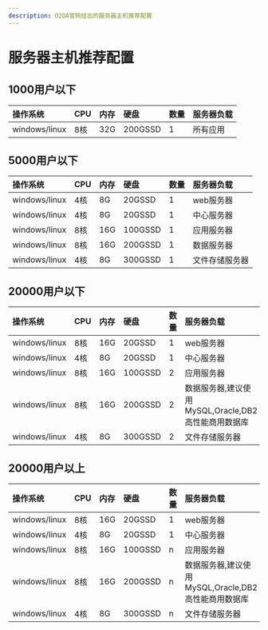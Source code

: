 ```yaml
---
description: O2OA官网给出的服务器主机推荐配置
---
```


# 服务器主机推荐配置

## 1000用户以下

| **操作系统** | **CPU** | **内存** | **硬盘** | **数量** | **服务器负载** |
| :--- | :--- | :--- | :--- | :--- | :--- |
| windows/linux | 8核 | 32G | 200GSSD | 1 | 所有应用 |

## 5000用户以下

| **操作系统** | **CPU** | **内存** | **硬盘** | **数量** | **服务器负载** |
| :--- | :--- | :--- | :--- | :--- | :--- |
| windows/linux | 4核 | 8G | 20GSSD | 1 | web服务器 |
| windows/linux | 4核 | 8G | 20GSSD | 1 | 中心服务器 |
| windows/linux | 8核 | 16G | 100GSSD | 1 | 应用服务器 |
| windows/linux | 8核 | 16G | 200GSSD | 1 | 数据服务器 |
| windows/linux | 4核 | 8G | 300GSSD | 1 | 文件存储服务器 |

## 20000用户以下

| **操作系统** | **CPU** | **内存** | **硬盘** | **数量** | **服务器负载** |
| :--- | :--- | :--- | :--- | :--- | :--- |
| windows/linux | 8核 | 16G | 20GSSD | 1 | web服务器 |
| windows/linux | 4核 | 8G | 20GSSD | 1 | 中心服务器 |
| windows/linux | 8核 | 16G | 100GSSD | 2 | 应用服务器 |
| windows/linux | 8核 | 16G | 200GSSD | 2 | 数据服务器,建议使用MySQL,Oracle,DB2高性能商用数据库 |
| windows/linux | 4核 | 8G | 300GSSD | 2 | 文件存储服务器 |

## 20000用户以上

| **操作系统** | **CPU** | **内存** | **硬盘** | **数量** | **服务器负载** |
| :--- | :--- | :--- | :--- | :--- | :--- |
| windows/linux | 8核 | 16G | 20GSSD | 1 | web服务器 |
| windows/linux | 4核 | 8G | 20GSSD | 1 | 中心服务器 |
| windows/linux | 8核 | 16G | 100GSSD | n | 应用服务器 |
| windows/linux | 8核 | 16G | 200GSSD | n | 数据服务器,建议使用MySQL,Oracle,DB2高性能商用数据库 |
| windows/linux | 4核 | 8G | 300GSSD | n | 文件存储服务器 |

